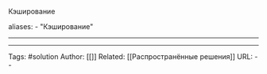 Кэширование

aliases: 
	- "Кэширование"

---


---

Tags:  #solution
Author: [[]]
Related: [[Распространённые решения]]
URL: -- 